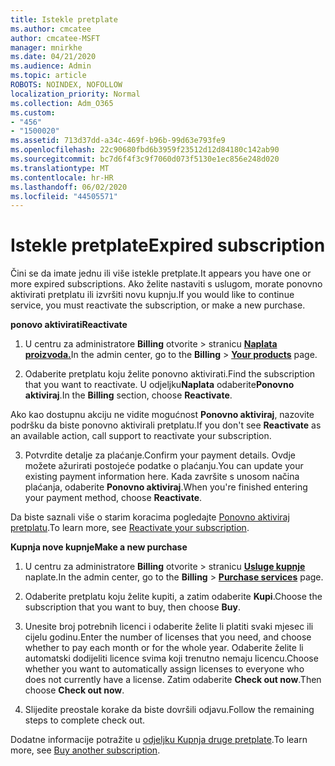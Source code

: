 ```yaml
---
title: Istekle pretplate
ms.author: cmcatee
author: cmcatee-MSFT
manager: mnirkhe
ms.date: 04/21/2020
ms.audience: Admin
ms.topic: article
ROBOTS: NOINDEX, NOFOLLOW
localization_priority: Normal
ms.collection: Adm_O365
ms.custom:
- "456"
- "1500020"
ms.assetid: 713d37dd-a34c-469f-b96b-99d63e793fe9
ms.openlocfilehash: 22c90680fbd6b3959f23512d12d84180c142ab90
ms.sourcegitcommit: bc7d6f4f3c9f7060d073f5130e1ec856e248d020
ms.translationtype: MT
ms.contentlocale: hr-HR
ms.lasthandoff: 06/02/2020
ms.locfileid: "44505571"
---
```

# <a name="expired-subscription"></a><span data-ttu-id="c3390-102">Istekle pretplate</span><span class="sxs-lookup"><span data-stu-id="c3390-102">Expired subscription</span></span>

<span data-ttu-id="c3390-103">Čini se da imate jednu ili više istekle pretplate.</span><span class="sxs-lookup"><span data-stu-id="c3390-103">It appears you have one or more expired subscriptions.</span></span> <span data-ttu-id="c3390-104">Ako želite nastaviti s uslugom, morate ponovno aktivirati pretplatu ili izvršiti novu kupnju.</span><span class="sxs-lookup"><span data-stu-id="c3390-104">If you would like to continue service, you must reactivate the subscription, or make a new purchase.</span></span>
  
<span data-ttu-id="c3390-105">**ponovo aktivirati**</span><span class="sxs-lookup"><span data-stu-id="c3390-105">**Reactivate**</span></span>
  
1. <span data-ttu-id="c3390-106">U centru za administratore **Billing** otvorite \> stranicu **[Naplata proizvoda.](https://go.microsoft.com/fwlink/p/?linkid=842054)**</span><span class="sxs-lookup"><span data-stu-id="c3390-106">In the admin center, go to the **Billing** \> **[Your products](https://go.microsoft.com/fwlink/p/?linkid=842054)** page.</span></span>

2. <span data-ttu-id="c3390-107">Odaberite pretplatu koju želite ponovno aktivirati.</span><span class="sxs-lookup"><span data-stu-id="c3390-107">Find the subscription that you want to reactivate.</span></span> <span data-ttu-id="c3390-108">U odjeljku**Naplata** odaberite**Ponovno aktiviraj**.</span><span class="sxs-lookup"><span data-stu-id="c3390-108">In the **Billing** section, choose **Reactivate**.</span></span>

<span data-ttu-id="c3390-109">Ako kao dostupnu akciju ne vidite mogućnost **Ponovno aktiviraj**, nazovite podršku da biste ponovno aktivirali pretplatu.</span><span class="sxs-lookup"><span data-stu-id="c3390-109">If you don't see **Reactivate** as an available action, call support to reactivate your subscription.</span></span>

3. <span data-ttu-id="c3390-110">Potvrdite detalje za plaćanje.</span><span class="sxs-lookup"><span data-stu-id="c3390-110">Confirm your payment details.</span></span> <span data-ttu-id="c3390-111">Ovdje možete ažurirati postojeće podatke o plaćanju.</span><span class="sxs-lookup"><span data-stu-id="c3390-111">You can update your existing payment information here.</span></span> <span data-ttu-id="c3390-112">Kada završite s unosom načina plaćanja, odaberite **Ponovno aktiviraj**.</span><span class="sxs-lookup"><span data-stu-id="c3390-112">When you're finished entering your payment method, choose **Reactivate**.</span></span>

<span data-ttu-id="c3390-113">Da biste saznali više o starim koracima pogledajte [Ponovno aktiviraj pretplatu](https://docs.microsoft.com/microsoft-365/commerce/subscriptions/reactivate-your-subscription).</span><span class="sxs-lookup"><span data-stu-id="c3390-113">To learn more, see [Reactivate your subscription](https://docs.microsoft.com/microsoft-365/commerce/subscriptions/reactivate-your-subscription).</span></span>

<span data-ttu-id="c3390-114">**Kupnja nove kupnje**</span><span class="sxs-lookup"><span data-stu-id="c3390-114">**Make a new purchase**</span></span>
  
1. <span data-ttu-id="c3390-115">U centru za administratore **Billing** otvorite \> stranicu **[Usluge kupnje](https://go.microsoft.com/fwlink/p/?linkid=868433)** naplate.</span><span class="sxs-lookup"><span data-stu-id="c3390-115">In the admin center, go to the **Billing** \> **[Purchase services](https://go.microsoft.com/fwlink/p/?linkid=868433)** page.</span></span>

2. <span data-ttu-id="c3390-116">Odaberite pretplatu koju želite kupiti, a zatim odaberite **Kupi**.</span><span class="sxs-lookup"><span data-stu-id="c3390-116">Choose the subscription that you want to buy, then choose **Buy**.</span></span>

3. <span data-ttu-id="c3390-117">Unesite broj potrebnih licenci i odaberite želite li platiti svaki mjesec ili cijelu godinu.</span><span class="sxs-lookup"><span data-stu-id="c3390-117">Enter the number of licenses that you need, and choose whether to pay each month or for the whole year.</span></span> <span data-ttu-id="c3390-118">Odaberite želite li automatski dodijeliti licence svima koji trenutno nemaju licencu.</span><span class="sxs-lookup"><span data-stu-id="c3390-118">Choose whether you want to automatically assign licenses to everyone who does not currently have a license.</span></span> <span data-ttu-id="c3390-119">Zatim odaberite **Check out now**.</span><span class="sxs-lookup"><span data-stu-id="c3390-119">Then choose **Check out now**.</span></span>

4. <span data-ttu-id="c3390-120">Slijedite preostale korake da biste dovršili odjavu.</span><span class="sxs-lookup"><span data-stu-id="c3390-120">Follow the remaining steps to complete check out.</span></span>

<span data-ttu-id="c3390-121">Dodatne informacije potražite u [odjeljku Kupnja druge pretplate](https://docs.microsoft.com/microsoft-365/commerce/buy-another-subscription).</span><span class="sxs-lookup"><span data-stu-id="c3390-121">To learn more, see [Buy another subscription](https://docs.microsoft.com/microsoft-365/commerce/buy-another-subscription).</span></span>